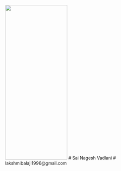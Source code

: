 <img src="https://user-images.githubusercontent.com/46715955/51297286-4b1e6880-19e5-11e9-9add-480ecc625d4d.jpeg" width="200" height="500"/>
# Sai Nagesh Vadlani
# lakshmibalaji1996@gmail.com
